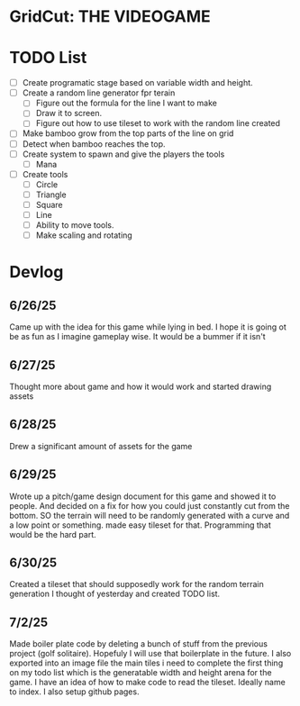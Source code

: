 # GridCut: THE VIDEOGAME

# TODO List
- [ ] Create programatic stage based on variable width and height.
- [ ] Create a random line generator fpr terain
    - [ ] Figure out the formula for the line I want to make
    - [ ] Draw it to screen.
    - [ ] Figure out how to use tileset to work with the random line created
- [ ] Make bamboo grow from the top parts of the line on grid
- [ ] Detect when bamboo reaches the top.
- [ ] Create system to spawn and give the players the tools
    - [ ] Mana
- [ ] Create tools
    - [ ] Circle
    - [ ] Triangle
    - [ ] Square
    - [ ] Line
    - [ ] Ability to move tools.
    - [ ] Make scaling and rotating
# Devlog
## 6/26/25
Came up with the idea for this game while lying in bed. I hope it is going ot be as fun as I imagine gameplay wise. It would be a bummer if it isn't
## 6/27/25
Thought more about game and how it would work and started drawing assets
## 6/28/25 
Drew a significant amount of assets for the game
## 6/29/25
Wrote up a pitch/game design document for this game and showed it to people. And decided on a fix for how you could just constantly cut from the bottom. SO the terrain will need to be randomly generated with a curve and a low point or something. made easy tileset for that. Programming that would be the hard part.
## 6/30/25
Created a tileset that should supposedly work for the random terrain generation I thought of yesterday and created TODO list.
## 7/2/25
Made boiler plate code by deleting a bunch of stuff from the previous project (golf solitaire). Hopefuly I will use that boilerplate in the future. I also exported into an image file the main tiles i need to complete the first thing on my todo list which is the generatable width and height arena for the game. I have an idea of how to make code to read the tileset. Ideally name to index.
I also setup github pages.